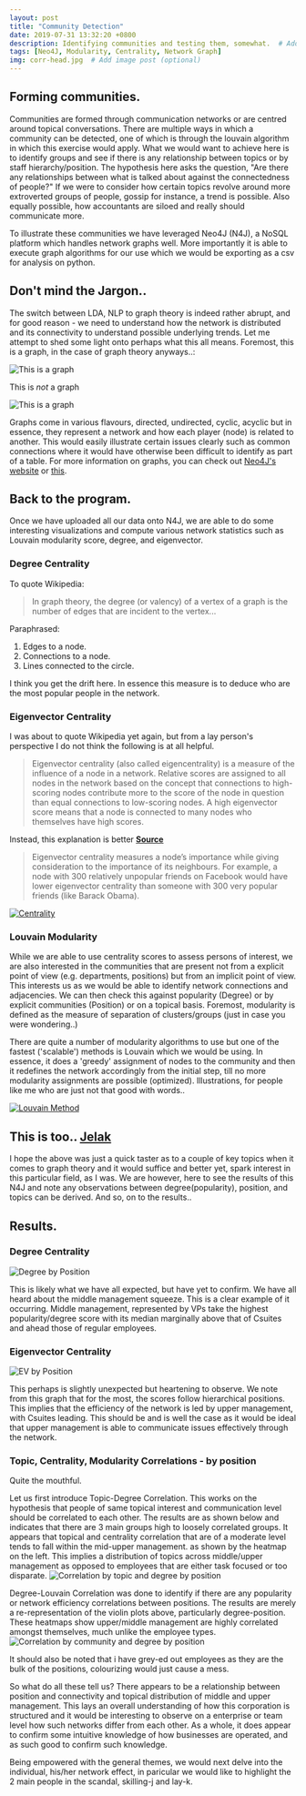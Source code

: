 ```yaml
---
layout: post
title: "Community Detection"
date: 2019-07-31 13:32:20 +0800
description: Identifying communities and testing them, somewhat.  # Add post description (optional)
tags: [Neo4J, Modularity, Centrality, Network Graph]
img: corr-head.jpg  # Add image post (optional)
---
```


## Forming communities.

Communities are formed through communication networks or are centred around topical conversations. There are multiple ways in which a community can be detected, one of which is through the louvain algorithm in which this exercise would apply. What we would want to achieve here is to identify groups and see if there is any relationship between topics or by staff hierarchy/position. The hypothesis here asks the question, "Are there any relationships between what is talked about against the connectedness of people?" If we were to consider how certain topics revolve around more extroverted groups of people, gossip for instance, a trend is possible. Also equally possible, how accountants are siloed and really should communicate more.

To illustrate these communities we have leveraged Neo4J (N4J), a NoSQL platform which handles network graphs well. More importantly it is able to execute graph algorithms for our use which we would be exporting as a csv for analysis on python.

## Don't mind the Jargon..
The switch between LDA, NLP to graph theory is indeed rather abrupt, and for good reason - we need to understand how the network is distributed and its connectivity to understand possible underlying trends. Let me attempt to shed some light onto perhaps what this all means. Foremost, this is a graph, in the case of graph theory anyways..:

![This is a graph]({{site.baseurl}}/assets/img/graph.png)

This is *not* a graph

![This is a graph]({{site.baseurl}}/assets/img/enron_price.jpg)

Graphs come in various flavours, directed, undirected, cyclic, acyclic but in essence, they represent a network and how each player (node) is related to another. This would easily illustrate certain issues clearly such as common connections where it would have otherwise been difficult to identify as part of a table. For more information on graphs, you can check out [Neo4J's website](https://neo4j.com/blog/graph-theory-predictive-modeling/) or [this](https://medium.com/basecs/a-gentle-introduction-to-graph-theory-77969829ead8).

## Back to the program.
Once we have uploaded all our data onto N4J, we are able to do some interesting visualizations and compute various network statistics such as Louvain modularity score, degree, and eigenvector.

### Degree Centrality
To quote Wikipedia:

> In graph theory, the degree (or valency) of a vertex of a graph is the number of edges that are incident to the vertex...

Paraphrased:
  1) Edges to a node.
  2) Connections to a node.
  3) Lines connected to the circle.

I think you get the drift here. In essence this measure is to deduce who are the most popular people in the network.

### Eigenvector Centrality
I was about to quote Wikipedia yet again, but from a lay person's perspective I do not think the following is at all helpful.
>  Eigenvector centrality (also called eigencentrality) is a measure of the influence of a node in a network. Relative scores are assigned to all nodes in the network based on the concept that connections to high-scoring nodes contribute more to the score of the node in question than equal connections to low-scoring nodes. A high eigenvector score means that a node is connected to many nodes who themselves have high scores.

Instead, this explanation is better [**Source**](https://www.sciencedirect.com/topics/computer-science/eigenvector-centrality)
>  Eigenvector centrality measures a node’s importance while giving consideration to the importance of its neighbours. For example, a node with 300 relatively unpopular friends on Facebook would have lower eigenvector centrality than someone with 300 very popular friends (like Barack Obama).

[![Centrality]({{site.baseurl}}/assets/img/centrality.jpg)](https://www.sciencedirect.com/topics/computer-science/eigenvector-centrality)

### Louvain Modularity
While we are able to use centrality scores to assess persons of interest, we are also interested in the communities that are present not from a explicit point of view (e.g. departments, positions) but from an implicit point of view. This interests us as we would be able to identify network connections and adjacencies. We can then check this against popularity (Degree) or by explicit communities (Position) or on a topical basis. Foremost, modularity is defined as the measure of separation of clusters/groups (just in case you were wondering..)

There are quite a number of modularity algorithms to use but one of the fastest ('scalable') methods is Louvain which we would be using. In essence, it does a 'greedy' assignment of nodes to the community and then it redefines the network accordingly from the initial step, till no more modularity assignments are possible (optimized). Illustrations, for people like me who are just not that good with words..

[![Louvain Method]({{site.baseurl}}/assets/img/louvainmethod.png)](https://www.quora.com/Is-there-a-simple-explanation-of-the-Louvain-Method-of-community-detection)


## This is too.. [Jelak](https://guide.michelin.com/sg/en/article/dining-out/what-is-jelak)

I hope the above was just a quick taster as to a couple of key topics when it comes to graph theory and it would suffice and better yet, spark interest in this particular field, as I was. We are however, here to see the results of this N4J and note any observations between degree(popularity), position, and topics can be derived. And so, on to the results..

## Results.
### Degree Centrality
![Degree by Position]({{site.baseurl}}/assets/img/degree_pos.jpg)

This is likely what we have all expected, but have yet to confirm. We have all heard about the middle management squeeze. This is a clear example of it occurring. Middle management, represented by VPs take the highest popularity/degree score with its median marginally above that of Csuites and ahead those of regular employees.

### Eigenvector Centrality
![EV by Position]({{site.baseurl}}/assets/img/eigenvector.jpg)

This perhaps is slightly unexpected but heartening to observe. We note from this graph that for the most, the scores follow hierarchical positions. This implies that the efficiency of the network is led by upper management, with Csuites leading. This should be and is well the case as it would be ideal that upper management is able to communicate issues effectively through the network.


### Topic, Centrality, Modularity Correlations - by position
Quite the mouthful.

Let us first introduce Topic-Degree Correlation. This works on the hypothesis that people of same topical interest and communication level should be correlated to each other. The results are as shown below and indicates that there are 3 main groups high to loosely correlated groups. It appears that topical and centrality correlation that are of a moderate level tends to fall within the mid-upper management. as shown by the heatmap on the left. This implies a distribution of topics across middle/upper management as opposed to employees that are either task focused or too disparate.
![Correlation by topic and degree by position]({{site.baseurl}}/assets/img/corr_topic_comm.jpg)


Degree-Louvain Correlation was done to identify if there are any popularity or network efficiency correlations between positions. The results are merely a re-representation of the violin plots above, particularly degree-position. These heatmaps show upper/middle management are highly correlated amongst themselves, much unlike the employee types.
![Correlation by community and degree by position]({{site.baseurl}}/assets/img/corr_pos_degree.jpg)

It should also be noted that i have grey-ed out employees as they are the bulk of the positions, colourizing would just cause a mess.

So what do all these tell us?
There appears to be a relationship between position and connectivity and topical distribution of middle and upper management. This lays an overall understanding of how this corporation is structured and it would be interesting to observe on a enterprise or team level how such networks differ from each other. As a whole, it does appear to confirm some intuitive knowledge of how businesses are operated, and as such good to confirm such knowledge.

Being empowered with the general themes, we would next delve into the individual, his/her network effect, in paricular we would like to highlight the 2 main people in the scandal, skilling-j and lay-k.
